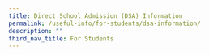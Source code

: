 ```yaml
---
title: Direct School Admission (DSA) Information
permalink: /useful-info/for-students/dsa-information/
description: ""
third_nav_title: For Students
---
```

